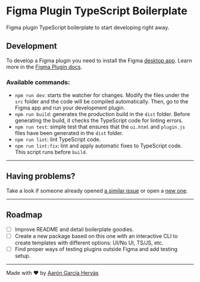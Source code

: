 # Figma Plugin TypeScript Boilerplate

Figma plugin TypeScript boilerplate to start developing right away.

## Development

To develop a Figma plugin you need to install the Figma [desktop app](https://www.figma.com/downloads/). Learn more in the [Figma Plugin docs](https://www.figma.com/plugin-docs/setup/).

### Available commands:

- `npm run dev`: starts the watcher for changes. Modify the files under the `src` folder and the code will be compiled automatically. Then, go to the Figma app and run your development plugin.
- `npm run build`: generates the production build in the `dist` folder. Before generating the build, it checks the TypeScript code for linting errors.
- `npm run test`: simple test that ensures that the `ui.html` and `plugin.js` files have been generated in the `dist` folder.
- `npm run lint`: lint TypeScript code.
- `npm run lint:fix`: lint and apply automatic fixes to TypeScript code. This script runs before `build`.

---

## Having problems?

Take a look if someone already opened [a similar issue](https://github.com/aarongarciah/figma-plugin-boilerplate/issues?utf8=%E2%9C%93&q=is%3Aissue+sort%3Aupdated-desc+) or open a [new one](https://github.com/aarongarciah/figma-plugin-boilerplate/issues/new).

---

## Roadmap

- [ ] Improve README and detail boilerplate goodies.
- [ ] Create a new package based on this one with an interactive CLI to create templates with different options: UI/No UI, TS/JS, etc.
- [ ] Find proper ways of testing plugins outside Figma and add testing setup.

---

Made with ♥️ by [Aarón García Hervás](https://twitter.com/aarongarciah)
